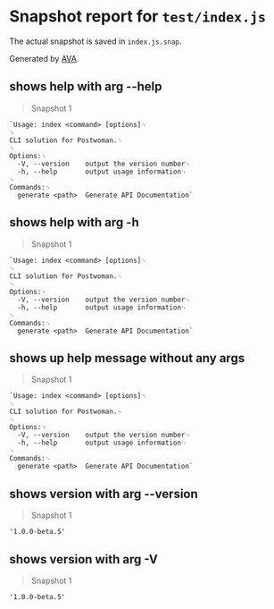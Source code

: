 # Snapshot report for `test/index.js`

The actual snapshot is saved in `index.js.snap`.

Generated by [AVA](https://ava.li).

## shows help with arg --help

> Snapshot 1

    `Usage: index <command> [options]␊
    ␊
    CLI solution for Postwoman.␊
    ␊
    Options:␊
      -V, --version    output the version number␊
      -h, --help       output usage information␊
    ␊
    Commands:␊
      generate <path>  Generate API Documentation`

## shows help with arg -h

> Snapshot 1

    `Usage: index <command> [options]␊
    ␊
    CLI solution for Postwoman.␊
    ␊
    Options:␊
      -V, --version    output the version number␊
      -h, --help       output usage information␊
    ␊
    Commands:␊
      generate <path>  Generate API Documentation`

## shows up help message without any args

> Snapshot 1

    `Usage: index <command> [options]␊
    ␊
    CLI solution for Postwoman.␊
    ␊
    Options:␊
      -V, --version    output the version number␊
      -h, --help       output usage information␊
    ␊
    Commands:␊
      generate <path>  Generate API Documentation`

## shows version with arg --version

> Snapshot 1

    '1.0.0-beta.5'

## shows version with arg -V

> Snapshot 1

    '1.0.0-beta.5'
